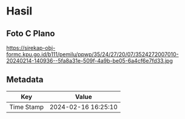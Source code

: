 # Hasil

## Foto C Plano

https://sirekap-obj-formc.kpu.go.id/b111/pemilu/ppwp/35/24/27/20/07/3524272007010-20240214-140936--5fa8a31e-509f-4a9b-be05-6a4cf6e7fd33.jpg


## Metadata

| Key        | Value               |
| ---------- | ------------------- |
| Time Stamp | 2024-02-16 16:25:10 |



